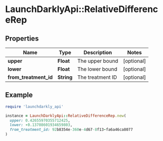 # LaunchDarklyApi::RelativeDifferenceRep

## Properties

| Name | Type | Description | Notes |
| ---- | ---- | ----------- | ----- |
| **upper** | **Float** | The upper bound | [optional] |
| **lower** | **Float** | The lower bound | [optional] |
| **from_treatment_id** | **String** | The treatment ID | [optional] |

## Example

```ruby
require 'launchdarkly_api'

instance = LaunchDarklyApi::RelativeDifferenceRep.new(
  upper: 0.42655970355712425,
  lower: -0.13708601934659803,
  from_treatment_id: 92b8354e-360e-4d67-8f13-fa6a46ca8077
)
```

